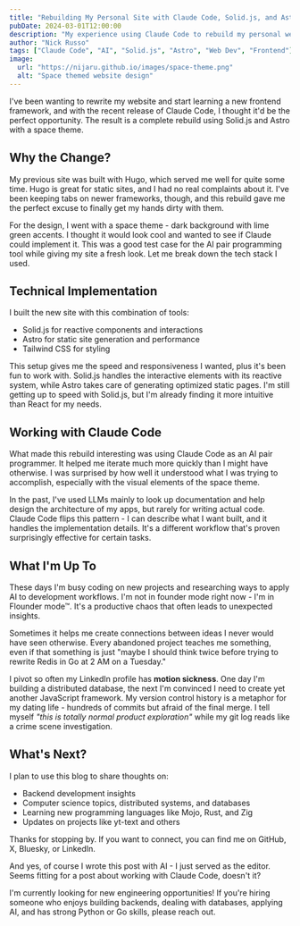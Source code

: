```yaml
---
title: "Rebuilding My Personal Site with Claude Code, Solid.js, and Astro"
pubDate: 2024-03-01T12:00:00
description: "My experience using Claude Code to rebuild my personal website with Solid.js and Astro featuring a space theme."
author: "Nick Russo"
tags: ["Claude Code", "AI", "Solid.js", "Astro", "Web Dev", "Frontend"]
image:
  url: "https://nijaru.github.io/images/space-theme.png"
  alt: "Space themed website design"
---
```


I've been wanting to rewrite my website and start learning a new frontend framework, and with the recent release of Claude Code, I thought it'd be the perfect opportunity. The result is a complete rebuild using Solid.js and Astro with a space theme.

## Why the Change?

My previous site was built with Hugo, which served me well for quite some time. Hugo is great for static sites, and I had no real complaints about it. I've been keeping tabs on newer frameworks, though, and this rebuild gave me the perfect excuse to finally get my hands dirty with them.

For the design, I went with a space theme - dark background with lime green accents. I thought it would look cool and wanted to see if Claude could implement it. This was a good test case for the AI pair programming tool while giving my site a fresh look. Let me break down the tech stack I used.

## Technical Implementation

I built the new site with this combination of tools:

- <span class="text-accent-blue">Solid.js</span> for reactive components and interactions
- <span class="text-accent-purple">Astro</span> for static site generation and performance
- <span class="text-lime-400">Tailwind CSS</span> for styling

This setup gives me the speed and responsiveness I wanted, plus it's been fun to work with. Solid.js handles the interactive elements with its reactive system, while Astro takes care of generating optimized static pages. I'm still getting up to speed with Solid.js, but I'm already finding it more intuitive than React for my needs.

## Working with Claude Code

What made this rebuild interesting was using Claude Code as an AI pair programmer. It helped me iterate much more quickly than I might have otherwise. I was surprised by how well it understood what I was trying to accomplish, especially with the visual elements of the space theme.

In the past, I've used LLMs mainly to look up documentation and help design the architecture of my apps, but rarely for writing actual code. Claude Code flips this pattern - I can describe what I want built, and it handles the implementation details. It's a different workflow that's proven surprisingly effective for certain tasks.

## What I'm Up To

These days I'm busy coding on new projects and researching ways to apply AI to development workflows. I'm not in founder mode right now - I'm in <span class="text-lime-300 font-medium">Flounder mode™.</span> It's a productive chaos that often leads to unexpected insights.

Sometimes it helps me create connections between ideas I never would have seen otherwise. Every abandoned project teaches me something, even if that something is just <span class="italic text-gray-100">"maybe I should think twice before trying to rewrite Redis in Go at 2 AM on a Tuesday."</span>

I pivot so often my LinkedIn profile has <strong class="text-lime-300">motion sickness</strong>. One day I'm building a distributed database, the next I'm convinced I need to create yet another JavaScript framework. My version control history is a metaphor for my dating life - <span class="bg-lime-500/10 px-1">hundreds of commits but afraid of the final merge</span>. I tell myself <em class="text-gray-100">"this is totally normal product exploration"</em> while my git log reads like a crime scene investigation.

## What's Next?

I plan to use this blog to share thoughts on:

- Backend development insights
- Computer science topics, distributed systems, and databases
- Learning new programming languages like Mojo, Rust, and Zig
- Updates on projects like yt-text and others

Thanks for stopping by. If you want to connect, you can find me on GitHub, X, Bluesky, or LinkedIn.

And yes, of course I wrote this post with AI - I just served as the editor. Seems fitting for a post about working with Claude Code, doesn't it?

<p class="bg-lime-500/20 border-l-4 border-lime-400 pl-4 pr-4 py-4 rounded-r my-6">
I'm currently looking for new engineering opportunities! If you're hiring someone who enjoys building backends, dealing with databases, applying AI, and has strong Python or Go skills, please reach out.
</p>
